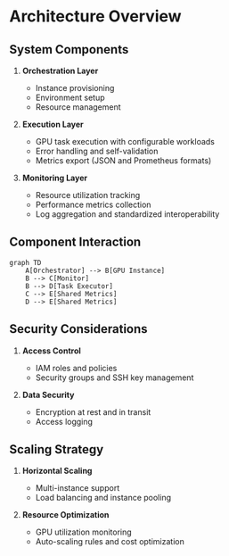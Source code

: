 # Architecture Overview

## System Components

1. **Orchestration Layer**
   - Instance provisioning
   - Environment setup
   - Resource management

2. **Execution Layer**
   - GPU task execution with configurable workloads
   - Error handling and self-validation
   - Metrics export (JSON and Prometheus formats)

3. **Monitoring Layer**
   - Resource utilization tracking
   - Performance metrics collection
   - Log aggregation and standardized interoperability

## Component Interaction

```mermaid
graph TD
    A[Orchestrator] --> B[GPU Instance]
    B --> C[Monitor]
    B --> D[Task Executor]
    C --> E[Shared Metrics]
    D --> E[Shared Metrics]
```

## Security Considerations

1. **Access Control**
   - IAM roles and policies
   - Security groups and SSH key management

2. **Data Security**
   - Encryption at rest and in transit
   - Access logging

## Scaling Strategy

1. **Horizontal Scaling**
   - Multi-instance support
   - Load balancing and instance pooling

2. **Resource Optimization**
   - GPU utilization monitoring
   - Auto-scaling rules and cost optimization
